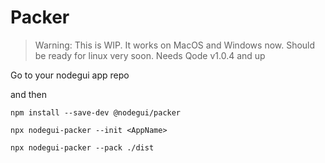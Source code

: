 # Packer

> Warning: This is WIP. It works on MacOS and Windows now. Should be ready for linux very soon. Needs Qode v1.0.4 and up

Go to your nodegui app repo

and then

```
npm install --save-dev @nodegui/packer

npx nodegui-packer --init <AppName>

npx nodegui-packer --pack ./dist
```
